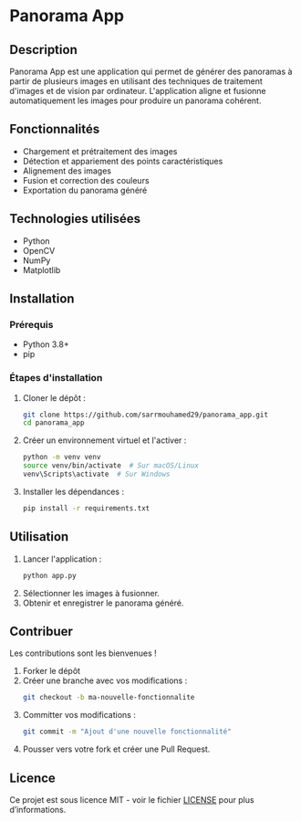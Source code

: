 # Panorama App

## Description
Panorama App est une application qui permet de générer des panoramas à partir de plusieurs images en utilisant des techniques de traitement d'images et de vision par ordinateur. L'application aligne et fusionne automatiquement les images pour produire un panorama cohérent.

## Fonctionnalités
- Chargement et prétraitement des images
- Détection et appariement des points caractéristiques
- Alignement des images
- Fusion et correction des couleurs
- Exportation du panorama généré

## Technologies utilisées
- Python
- OpenCV
- NumPy
- Matplotlib

## Installation
### Prérequis
- Python 3.8+
- pip

### Étapes d'installation
1. Cloner le dépôt :
   ```bash
   git clone https://github.com/sarrmouhamed29/panorama_app.git
   cd panorama_app
   ```
2. Créer un environnement virtuel et l'activer :
   ```bash
   python -m venv venv
   source venv/bin/activate  # Sur macOS/Linux
   venv\Scripts\activate  # Sur Windows
   ```
3. Installer les dépendances :
   ```bash
   pip install -r requirements.txt
   ```

## Utilisation
1. Lancer l'application :
   ```bash
   python app.py
   ```
2. Sélectionner les images à fusionner.
3. Obtenir et enregistrer le panorama généré.

## Contribuer
Les contributions sont les bienvenues !
1. Forker le dépôt
2. Créer une branche avec vos modifications :
   ```bash
   git checkout -b ma-nouvelle-fonctionnalite
   ```
3. Committer vos modifications :
   ```bash
   git commit -m "Ajout d'une nouvelle fonctionnalité"
   ```
4. Pousser vers votre fork et créer une Pull Request.

## Licence
Ce projet est sous licence MIT - voir le fichier [LICENSE](LICENSE) pour plus d’informations.

